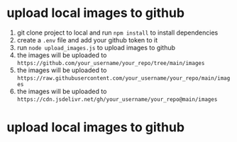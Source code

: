 # upload local images to github

1. git clone project to local and run `npm install` to install dependencies
2. create a `.env` file and add your github token to it
3. run `node upload_images.js` to upload images to github
4. the images will be uploaded to `https://github.com/your_username/your_repo/tree/main/images`
5. the images will be uploaded to `https://raw.githubusercontent.com/your_username/your_repo/main/images`
6. the images will be uploaded to `https://cdn.jsdelivr.net/gh/your_username/your_repo@main/images`
# upload local images to github 
